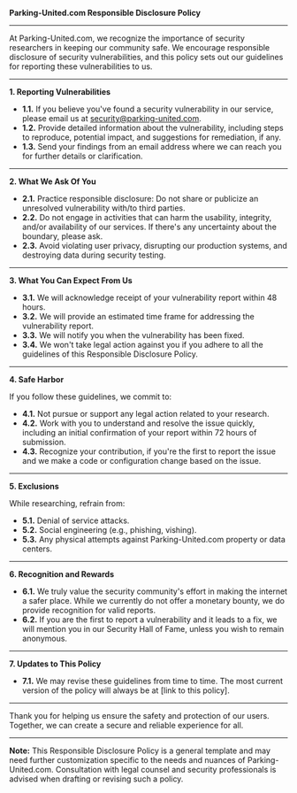 **Parking-United.com Responsible Disclosure Policy**

---

At Parking-United.com, we recognize the importance of security researchers in keeping our community safe. We encourage responsible disclosure of security vulnerabilities, and this policy sets out our guidelines for reporting these vulnerabilities to us.

---

**1. Reporting Vulnerabilities**

- **1.1.** If you believe you've found a security vulnerability in our service, please email us at [security@parking-united.com](mailto:security@parking-united.com).
- **1.2.** Provide detailed information about the vulnerability, including steps to reproduce, potential impact, and suggestions for remediation, if any.
- **1.3.** Send your findings from an email address where we can reach you for further details or clarification.

---

**2. What We Ask Of You**

- **2.1.** Practice responsible disclosure: Do not share or publicize an unresolved vulnerability with/to third parties.
- **2.2.** Do not engage in activities that can harm the usability, integrity, and/or availability of our services. If there's any uncertainty about the boundary, please ask.
- **2.3.** Avoid violating user privacy, disrupting our production systems, and destroying data during security testing.

---

**3. What You Can Expect From Us**

- **3.1.** We will acknowledge receipt of your vulnerability report within 48 hours.
- **3.2.** We will provide an estimated time frame for addressing the vulnerability report.
- **3.3.** We will notify you when the vulnerability has been fixed.
- **3.4.** We won't take legal action against you if you adhere to all the guidelines of this Responsible Disclosure Policy.

---

**4. Safe Harbor**

If you follow these guidelines, we commit to:

- **4.1.** Not pursue or support any legal action related to your research.
- **4.2.** Work with you to understand and resolve the issue quickly, including an initial confirmation of your report within 72 hours of submission.
- **4.3.** Recognize your contribution, if you're the first to report the issue and we make a code or configuration change based on the issue.

---

**5. Exclusions**

While researching, refrain from:

- **5.1.** Denial of service attacks.
- **5.2.** Social engineering (e.g., phishing, vishing).
- **5.3.** Any physical attempts against Parking-United.com property or data centers.

---

**6. Recognition and Rewards**

- **6.1.** We truly value the security community's effort in making the internet a safer place. While we currently do not offer a monetary bounty, we do provide recognition for valid reports.
- **6.2.** If you are the first to report a vulnerability and it leads to a fix, we will mention you in our Security Hall of Fame, unless you wish to remain anonymous.

---

**7. Updates to This Policy**

- **7.1.** We may revise these guidelines from time to time. The most current version of the policy will always be at [link to this policy].

---

Thank you for helping us ensure the safety and protection of our users. Together, we can create a secure and reliable experience for all.

---

**Note:** This Responsible Disclosure Policy is a general template and may need further customization specific to the needs and nuances of Parking-United.com. Consultation with legal counsel and security professionals is advised when drafting or revising such a policy.
